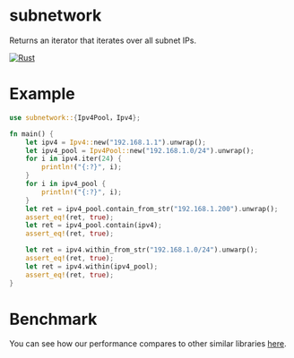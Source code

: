 # subnetwork

Returns an iterator that iterates over all subnet IPs.

[![Rust](https://github.com/rikonaka/subnetwork-rs/actions/workflows/rust.yml/badge.svg?branch=main)](https://github.com/rikonaka/subnetwork-rs/actions/workflows/rust.yml)

# Example

```rust
use subnetwork::{Ipv4Pool，Ipv4};

fn main() {
    let ipv4 = Ipv4::new("192.168.1.1").unwrap();
    let ipv4_pool = Ipv4Pool::new("192.168.1.0/24").unwrap();
    for i in ipv4.iter(24) {
        println!("{:?}", i);
    }
    for i in ipv4_pool {
        println!("{:?}", i);
    }
    let ret = ipv4_pool.contain_from_str("192.168.1.200").unwrap();
    assert_eq!(ret, true);
    let ret = ipv4_pool.contain(ipv4);
    assert_eq!(ret, true);

    let ret = ipv4.within_from_str("192.168.1.0/24").unwarp();
    assert_eq!(ret, true);
    let ret = ipv4.within(ipv4_pool);
    assert_eq!(ret, true);
}
```

# Benchmark

You can see how our performance compares to other similar libraries [here](./benchmark/README.md).
